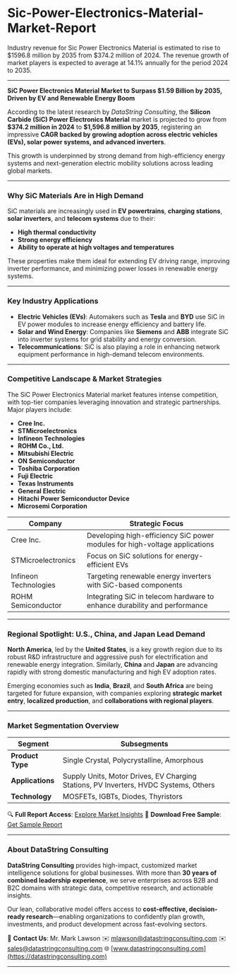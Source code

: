 # Sic-Power-Electronics-Material-Market-Report 

Industry revenue for Sic Power Electronics Material is estimated to rise to $1596.8 million by 2035 from $374.2 million of 2024. The revenue growth of market players is expected to average at 14.1% annually for the period 2024 to 2035.


---

**SiC Power Electronics Material Market to Surpass \$1.59 Billion by 2035, Driven by EV and Renewable Energy Boom**

According to the latest research by *DataString Consulting*, the **Silicon Carbide (SiC) Power Electronics Material** market is projected to grow from **\$374.2 million in 2024** to **\$1,596.8 million by 2035**, registering an impressive **CAGR backed by growing adoption across electric vehicles (EVs), solar power systems, and advanced inverters**.

This growth is underpinned by strong demand from high-efficiency energy systems and next-generation electric mobility solutions across leading global markets.

---

### Why SiC Materials Are in High Demand

SiC materials are increasingly used in **EV powertrains**, **charging stations**, **solar inverters**, and **telecom systems** due to their:

* **High thermal conductivity**
* **Strong energy efficiency**
* **Ability to operate at high voltages and temperatures**

These properties make them ideal for extending EV driving range, improving inverter performance, and minimizing power losses in renewable energy systems.

---

### Key Industry Applications

* **Electric Vehicles (EVs)**: Automakers such as **Tesla** and **BYD** use SiC in EV power modules to increase energy efficiency and battery life.
* **Solar and Wind Energy**: Companies like **Siemens** and **ABB** integrate SiC into inverter systems for grid stability and energy conversion.
* **Telecommunications**: SiC is also playing a role in enhancing network equipment performance in high-demand telecom environments.

---

### Competitive Landscape & Market Strategies

The SiC Power Electronics Material market features intense competition, with top-tier companies leveraging innovation and strategic partnerships. Major players include:

* **Cree Inc.**
* **STMicroelectronics**
* **Infineon Technologies**
* **ROHM Co., Ltd.**
* **Mitsubishi Electric**
* **ON Semiconductor**
* **Toshiba Corporation**
* **Fuji Electric**
* **Texas Instruments**
* **General Electric**
* **Hitachi Power Semiconductor Device**
* **Microsemi Corporation**

| **Company**           | **Strategic Focus**                                                        |
| --------------------- | -------------------------------------------------------------------------- |
| Cree Inc.             | Developing high-efficiency SiC power modules for high-voltage applications |
| STMicroelectronics    | Focus on SiC solutions for energy-efficient EVs                            |
| Infineon Technologies | Targeting renewable energy inverters with SiC-based components             |
| ROHM Semiconductor    | Integrating SiC in telecom hardware to enhance durability and performance  |

---

### Regional Spotlight: U.S., China, and Japan Lead Demand

**North America**, led by the **United States**, is a key growth region due to its robust R\&D infrastructure and aggressive push for electrification and renewable energy integration. Similarly, **China** and **Japan** are advancing rapidly with strong domestic manufacturing and high EV adoption rates.

Emerging economies such as **India**, **Brazil**, and **South Africa** are being targeted for future expansion, with companies exploring **strategic market entry**, **localized production**, and **collaborations with regional players**.

---

### Market Segmentation Overview

| **Segment**      | **Subsegments**                                                                      |
| ---------------- | ------------------------------------------------------------------------------------ |
| **Product Type** | Single Crystal, Polycrystalline, Amorphous                                           |
| **Applications** | Supply Units, Motor Drives, EV Charging Stations, PV Inverters, HVDC Systems, Others |
| **Technology**   | MOSFETs, IGBTs, Diodes, Thyristors                                                   |

🔍 **Full Report Access**: [Explore Market Insights](https://datastringconsulting.com/industry-analysis/sic-power-electronics-material-market-research-report)
📄 **Download Free Sample**: [Get Sample Report](https://datastringconsulting.com/downloadsample/sic-power-electronics-material-market-research-report)

---

### About DataString Consulting

**DataString Consulting** provides high-impact, customized market intelligence solutions for global businesses. With more than **30 years of combined leadership experience**, we serve enterprises across B2B and B2C domains with strategic data, competitive research, and actionable insights.

Our lean, collaborative model offers access to **cost-effective, decision-ready research**—enabling organizations to confidently plan growth, investments, and product development across fast-evolving sectors.

📩 **Contact Us**:
Mr. Mark Lawson
✉️ [mlawson@datastringconsulting.com](mailto:mlawson@datastringconsulting.com)
✉️ [sales@datastringconsulting.com](mailto:sales@datastringconsulting.com)
🌐 [www.datastringconsulting.com](https://datastringconsulting.com)

---



